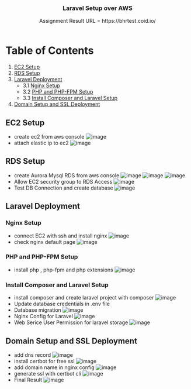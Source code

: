 <div align="center">

  <h3 align="center">Laravel Setup over AWS</h3>
  <p align="center">
    Assignment Result URL = https://bhrtest.coid.io/
    <br />
    <br />
  </p>

</div>

# Table of Contents

1. [EC2 Setup](#ec2-setup)
2. [RDS Setup](#rds-setup)
3. [Laravel Deployment](#laravel-deployment)
    - 3.1 [Nginx Setup](#nginx-setup)
    - 3.2 [PHP and PHP-FPM Setup](#php-and-php-fpm-setup)
    - 3.3 [Install Composer and Laravel Setup](#install-composer-and-laravel-setup)
4. [Domain Setup and SSL Deployment](#domain-setup-and-ssl-deployment)


## EC2 Setup

- create ec2 from aws console
![image](./doc/EC2.png )
- attach elastic ip to ec2
![image](./doc/EIP.jpeg )
## RDS Setup

- create Aurora Mysql RDS from aws console
![image](./doc/RDS1.png )
![image](./doc/RDS2.jpg )
![image](./doc/RDS3.jpg )
- Allow EC2 security group to RDS Access
![image](./doc/RDS-SG.png )
- Test DB Connection and create database
![image](./doc/RDS4.png )
## Laravel Deployment

### Nginx Setup
- connect EC2 with ssh and install nginx
![image](./doc/install-nginx.png )
- check nginx default page
![image](./doc/nginx-default-page.jpg )

### PHP and PHP-FPM Setup
- install php , php-fpm and php extensions
![image](./doc/install-php.png )

### Install Composer and Laravel Setup

- install composer and create laravel project with composer
![image](./doc/install-composer.png )
- Update database credentials in .env file
- Database migration
![image](./doc/laravel-setup-1.png )
- Nginx Config for Laravel
![image](./doc/laravel-setup-2.png )
- Web Serice User Permission for laravel storage
![image](./doc/laravel-setup-3.png )

## Domain Setup and SSL Deployment

- add dns record
![image](./doc/domain-1.png )
- install certbot for free ssl
![image](./doc/domain-2.png)
- add domain name in nginx config 
![image](./doc/domain-3.png )
- generate ssl with certbot cli
![image](./doc/domain-4.png )
- Final Result
![image](./doc/final.jpg )
